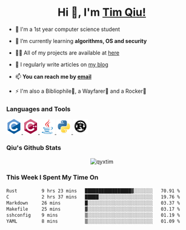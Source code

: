 <h1 align="center">Hi 👋, I'm <a href="https://github.com/qyxtim">Tim Qiu!</a></h1>

- 🔭 I'm a 1st year computer science student

- 🌱 I’m currently learning **algorithms, OS and security**

- 👨‍💻 All of my projects are available at [here](https://github.com/qyxtim?tab=repositories)

- 📝 I regularly write articles on [my blog](https://www.blinkstar.cn)

- 📫 **You can reach me by [email](qyxtim@qq.com)**

- ⚡ I'm also a Bibliophile📕, a Wayfarer🚶 and a Rocker🤘

### Languages and Tools
<p align="left"> <a href="https://www.cprogramming.com/" target="_blank" rel="noreferrer"> <img src="https://raw.githubusercontent.com/devicons/devicon/master/icons/c/c-original.svg" alt="c" width="40" height="40"/> </a> <a href="https://www.w3schools.com/cpp/" target="_blank" rel="noreferrer"> <img src="https://raw.githubusercontent.com/devicons/devicon/master/icons/cplusplus/cplusplus-original.svg" alt="cplusplus" width="40" height="40"/> </a> <a href="https://www.java.com" target="_blank" rel="noreferrer"> <img src="https://raw.githubusercontent.com/devicons/devicon/master/icons/java/java-original.svg" alt="java" width="40" height="40"/> </a> <a href="https://www.python.org" target="_blank" rel="noreferrer"> <img src="https://raw.githubusercontent.com/devicons/devicon/master/icons/python/python-original.svg" alt="python" width="40" height="40"/> </a> <a href="https://www.rust-lang.org" target="_blank" rel="noreferrer"> <img src="https://raw.githubusercontent.com/devicons/devicon/master/icons/rust/rust-plain.svg" alt="rust" width="40" height="40"/> </a> </p>

### **Qiu's Github Stats**

<div align="center">
  <img align="center" src="https://github-readme-stats.vercel.app/api?username=qyxtim&show_icons=true&theme=onedark&hide_title=true" alt="qyxtim" />
</div>

### **This Week I Spent My Time On**
<!--START_SECTION:waka-->

```text
Rust         9 hrs 23 mins   █████████████████▓░░░░░░░   70.91 %
C            2 hrs 37 mins   █████░░░░░░░░░░░░░░░░░░░░   19.76 %
Markdown     26 mins         █░░░░░░░░░░░░░░░░░░░░░░░░   03.37 %
Makefile     25 mins         ▓░░░░░░░░░░░░░░░░░░░░░░░░   03.17 %
sshconfig    9 mins          ▒░░░░░░░░░░░░░░░░░░░░░░░░   01.19 %
YAML         8 mins          ▒░░░░░░░░░░░░░░░░░░░░░░░░   01.09 %
```

<!--END_SECTION:waka-->